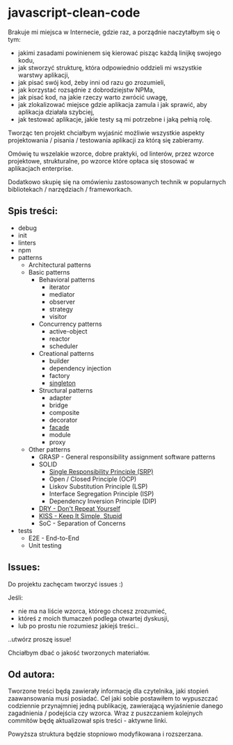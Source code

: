 # javascript-clean-code

Brakuje mi miejsca w Internecie, gdzie raz, a porządnie naczytałbym się o tym:
* jakimi zasadami powinienem się kierować pisząc każdą linijkę swojego kodu,
* jak stworzyć strukturę, która odpowiednio oddzieli mi wszystkie warstwy aplikacji,
* jak pisać swój kod, żeby inni od razu go zrozumieli,
* jak korzystać rozsądnie z dobrodziejstw NPMa,
* jak pisać kod, na jakie rzeczy warto zwrócić uwagę,
* jak zlokalizować miejsce gdzie aplikacja zamula i jak sprawić, aby aplikacja działała szybciej,
* jak testować aplikacje, jakie testy są mi potrzebne i jaką pełnią rolę.

Tworząc ten projekt chciałbym wyjaśnić możliwie wszystkie aspekty
projektowania / pisania / testowania aplikacji za którą się zabieramy.

Omówię tu wszelakie wzorce, dobre praktyki, od linterów, przez wzorce projektowe,
strukturalne, po wzorce które opłaca się stosować w aplikacjach enterprise.

Dodatkowo skupię się na omówieniu zastosowanych technik w popularnych bibliotekach / narzędziach / frameworkach.

## Spis treści:

* debug
* init
* linters
* npm
* patterns
    * Architectural patterns
    * Basic patterns
        * Behavioral patterns
            * iterator
            * mediator
            * observer
            * strategy
            * visitor
        * Concurrency patterns
            * active-object
            * reactor
            * scheduler
        * Creational patterns
            * builder
            * dependency injection
            * factory
            * [singleton](patterns/basic-patterns/creational-patterns/singleton.md)
        * Structural patterns
            * adapter
            * bridge
            * composite
            * decorator
            * [facade](patterns/basic-patterns/structural-patterns/facade.md)
            * module
            * proxy
    * Other patterns
        * GRASP - General responsibility assignment software patterns
        * SOLID
            * [Single Responsibility Principle (SRP)](patterns/other-patterns/SOLID/single-responsibility-principle.md)
            * Open / Closed Principle (OCP)
            * Liskov Substitution Principle (LSP)
            * Interface Segregation Principle (ISP)
            * Dependency Inversion Principle (DIP)
        * [DRY - Don't Repeat Yourself](patterns/other-patterns/DRY.md)
        * [KISS - Keep It Simple, Stupid](patterns/other-patterns/KISS.md)
        * SoC - Separation of Concerns
* tests
    * E2E - End-to-End
    * Unit testing

## Issues:

Do projektu zachęcam tworzyć issues :)

Jeśli:
* nie ma na liście wzorca, którego chcesz zrozumieć,
* któreś z moich tłumaczeń podlega otwartej dyskusji,
* lub po prostu nie rozumiesz jakiejś treści..

..utwórz proszę issue!

Chciałbym dbać o jakość tworzonych materiałów.

## Od autora:

Tworzone treści będą zawierały informację dla czytelnika, jaki
stopień zaawansowania musi posiadać. Cel jaki sobie postawiłem to
wypuszczać codziennie przynajmniej jedną publikację,
zawierającą wyjaśnienie danego zagadnienia / podejścia czy wzorca.
Wraz z puszczaniem kolejnych commitów będę aktualizował spis treści - aktywne linki.

Powyższa struktura będzie stopniowo modyfikowana i rozszerzana.

